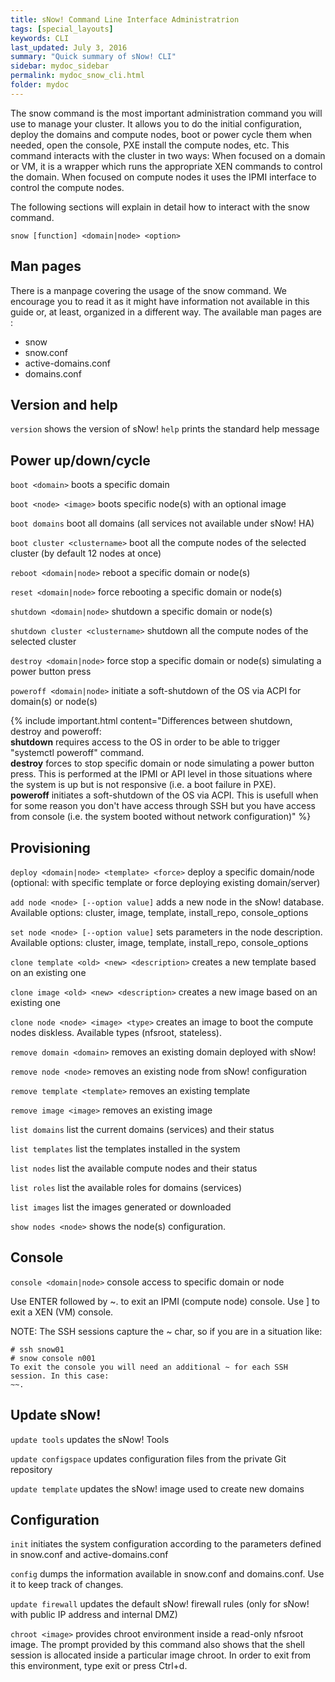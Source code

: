 ```yaml
---
title: sNow! Command Line Interface Administratrion
tags: [special_layouts]
keywords: CLI
last_updated: July 3, 2016
summary: "Quick summary of sNow! CLI"
sidebar: mydoc_sidebar
permalink: mydoc_snow_cli.html
folder: mydoc
---
```


The snow command is the most important administration command you will use to manage your cluster. It allows you to do the initial configuration, deploy the domains and compute nodes, boot or power cycle them when needed, open the console, PXE install the compute nodes, etc. This command interacts with the cluster in two ways:
When focused on a domain or VM, it is a wrapper which runs the appropriate XEN commands to control the domain.
When focused on compute nodes it uses the IPMI interface to control the compute nodes.

The following sections will explain in detail how to interact with the snow command.
```
snow [function] <domain|node> <option>
```
## Man pages
There is a manpage covering the usage of the snow command. We encourage you to read it as it might have information not available in this guide or, at least, organized in a different way. The available man pages are :
* snow
* snow.conf
* active-domains.conf
* domains.conf

## Version and help
`version`
  shows the version of sNow!
`help`
  prints the standard help message

## Power up/down/cycle

`boot <domain>`
  boots a specific domain
  
`boot <node> <image>`
  boots specific node(s) with an optional image

`boot domains`
  boot all domains (all services not available under sNow! HA)

`boot cluster <clustername>`
  boot all the compute nodes of the selected cluster (by default 12 nodes at once)

`reboot <domain|node>`
  reboot a specific domain or node(s)

`reset <domain|node>`
  force rebooting a specific domain or node(s)

`shutdown <domain|node>`
  shutdown a specific domain or node(s)

`shutdown cluster <clustername>`
  shutdown all the compute nodes of the selected cluster

`destroy <domain|node>`
  force stop a specific domain or node(s) simulating a power button press

`poweroff <domain|node>`
  initiate a soft-shutdown of the OS via ACPI for domain(s) or node(s)

{% include important.html content="Differences between shutdown, destroy and poweroff: <br>
<b>shutdown</b> requires access to the OS in order to be able to trigger "systemctl poweroff" command.<br>
<b>destroy</b> forces to stop specific domain or node simulating a power button press. This is performed at the IPMI or API level in those situations where the system is up but is not responsive (i.e. a boot failure in PXE).<br>
<b>poweroff</b> initiates a soft-shutdown of the OS via ACPI. This is usefull when for some reason you don't have access through SSH but you have access from console (i.e. the system booted without network configuration)" %}



## Provisioning
`deploy <domain|node> <template> <force>`
  deploy a specific domain/node (optional: with specific template or force deploying existing domain/server)

`add node <node> [--option value]`
  adds a new node in the sNow! database. Available options: cluster, image, template, install_repo, console_options

`set node <node> [--option value]`
  sets parameters in the node description. Available options: cluster, image, template, install_repo, console_options

`clone template <old> <new> <description>`
  creates a new template based on an existing one

`clone image <old> <new> <description>`
  creates a new image based on an existing one

`clone node <node> <image> <type>`
  creates an image to boot the compute nodes diskless. Available types (nfsroot, stateless).

`remove domain <domain>`
  removes an existing domain deployed with sNow!

`remove node <node>`
  removes an existing node from sNow! configuration

`remove template <template>`
  removes an existing template

`remove image <image>`
  removes an existing image

`list domains`
  list the current domains (services) and their status

`list templates`
  list the templates installed in the system

`list nodes`
  list the available compute nodes and their status

`list roles`
  list the available roles for domains (services)

`list images`
  list the images generated or downloaded

`show nodes <node>`
  shows the node(s) configuration.

## Console
`console <domain|node>`
  console access to specific domain or node

  Use ENTER followed by ~. to exit an IPMI (compute node) console.
  Use <CTRL> ] to exit a XEN (VM) console.

  NOTE: The SSH sessions capture the ~ char, so if you are in a situation like:

```
# ssh snow01
# snow console n001
To exit the console you will need an additional ~ for each SSH session. In this case:
~~.
```

## Update sNow!
`update tools`
  updates the sNow! Tools

`update configspace`
  updates configuration files from the private Git repository

`update template`
  updates the sNow! image used to create new domains

## Configuration
`init`
  initiates the system configuration according to the parameters defined in snow.conf and active-domains.conf

`config`
  dumps the information available in snow.conf and domains.conf. Use it to keep track of changes.

`update firewall`
  updates the default sNow! firewall rules (only for sNow! with public IP address and internal DMZ)

`chroot <image>`
  provides chroot environment inside a read-only nfsroot image. The prompt provided by this command also shows that the shell session is allocated inside a particular image chroot. In order to exit from this environment, type exit or press Ctrl+d.

